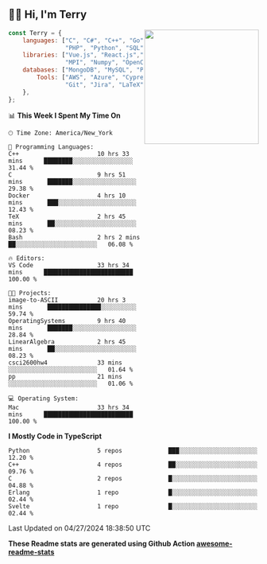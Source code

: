 <h2>👋🏻 Hi, I'm Terry</h2>

<img align='right' src="https://media.giphy.com/media/fkZukR450RQ1qnGaq9/giphy.gif" width="230">

```javascript
const Terry = {
    languages: ["C", "C#", "C++", "Go", "Java", "Javascript",
                "PHP", "Python", "SQL", "Typescript"],
    libraries: ["Vue.js", "React.js","Node.js", "Express.js","Next.js",
                "MPI", "Numpy", "OpenCV", "CUDA", "JUnit"],
    databases: ["MongoDB", "MySQL", "PostgreSQL"],
        Tools: ["AWS", "Azure", "Cypress", "Docker🐳", "Figma", "Firebase",
                "Git", "Jira", "LaTeX", "Playwright", "Postman"],
    },
};
```
<!--START_SECTION:waka-->
📊 **This Week I Spent My Time On** 

```text
🕑︎ Time Zone: America/New_York

💬 Programming Languages: 
C++                      10 hrs 33 mins      ████████░░░░░░░░░░░░░░░░░   31.44 % 
C                        9 hrs 51 mins       ███████░░░░░░░░░░░░░░░░░░   29.38 % 
Docker                   4 hrs 10 mins       ███░░░░░░░░░░░░░░░░░░░░░░   12.43 % 
TeX                      2 hrs 45 mins       ██░░░░░░░░░░░░░░░░░░░░░░░   08.23 % 
Bash                     2 hrs 2 mins        ██░░░░░░░░░░░░░░░░░░░░░░░   06.08 % 

🔥 Editors: 
VS Code                  33 hrs 34 mins      █████████████████████████   100.00 % 

🐱‍💻 Projects: 
image-to-ASCII           20 hrs 3 mins       ███████████████░░░░░░░░░░   59.74 % 
OperatingSystems         9 hrs 40 mins       ███████░░░░░░░░░░░░░░░░░░   28.84 % 
LinearAlgebra            2 hrs 45 mins       ██░░░░░░░░░░░░░░░░░░░░░░░   08.23 % 
csci2600hw4              33 mins             ░░░░░░░░░░░░░░░░░░░░░░░░░   01.64 % 
pp                       21 mins             ░░░░░░░░░░░░░░░░░░░░░░░░░   01.06 % 

💻 Operating System: 
Mac                      33 hrs 34 mins      █████████████████████████   100.00 % 
```

**I Mostly Code in TypeScript** 

```text
Python                   5 repos             ███░░░░░░░░░░░░░░░░░░░░░░   12.20 % 
C++                      4 repos             ██░░░░░░░░░░░░░░░░░░░░░░░   09.76 % 
C                        2 repos             █░░░░░░░░░░░░░░░░░░░░░░░░   04.88 % 
Erlang                   1 repo              █░░░░░░░░░░░░░░░░░░░░░░░░   02.44 % 
Svelte                   1 repo              █░░░░░░░░░░░░░░░░░░░░░░░░   02.44 % 
```




 Last Updated on 04/27/2024 18:38:50 UTC
<!--END_SECTION:waka-->

**These Readme stats are generated using Github Action [awesome-readme-stats](https://github.com/anmol098/waka-readme-stats)**
